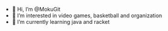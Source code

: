 - 👋 Hi, I’m @MokuGit
- 👀 I’m interested in video games, basketball and organization
- 🌱 I’m currently learning java and racket

<!---
MokuGit/MokuGit is a ✨ special ✨ repository because its `README.md` (this file) appears on your GitHub profile.
You can click the Preview link to take a look at your changes.
--->
